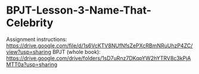 # BPJT-Lesson-3-Name-That-Celebrity
Assignment instructions: https://drive.google.com/file/d/1s6VcKTV8NUfNfsZePXcRBmNRuUhzP4ZC/view?usp=sharing
BPJT (whole book): https://drive.google.com/drive/folders/1sD7uRnz7DKqpYW2hYTRV8c3kPjAMTT0a?usp=sharing
